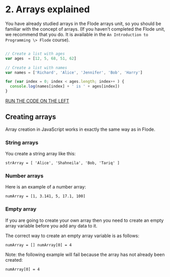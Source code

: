 2\. Arrays explained
====================

You have already studied arrays in the Flode arrays unit, so you should be familiar with the concept of arrays. (If you haven’t completed the Flode unit, we recommend that you do. It is available in the `An Introduction to Programming \> Flode` course).

```js

// Create a list with ages
var ages  = [12, 5, 68, 51, 62]

// Create a list with names
var names = ['Richard', 'Alice', 'Jennifer', 'Bob', 'Harry']

for (var index = 0; index < ages.length; index++ ) {
  console.log(names[index] + ' is ' + ages[index]) 
}
```

[RUN THE CODE ON THE LEFT]()

Creating arrays
---------------

Array creation in JavaScript works in exactly the same way as in Flode.

### String arrays

You create a string array like this:

```
strArray = [ 'Alice', 'Shahneila', 'Bob, 'Tariq' ] 
```

### Number arrays

Here is an example of a number array:

```
numArray = [1, 3.141, 5, 17.1, 100] 
```

### Empty array

If you are going to create your own array then you need to create an empty array variable before you add any data to it.

The correct way to create an empty array variable is as follows:

```
numArray = [] numArray[0] = 4 
```

Note: the following example will fail because the array has not already been created:

```
numArray[0] = 4
```
